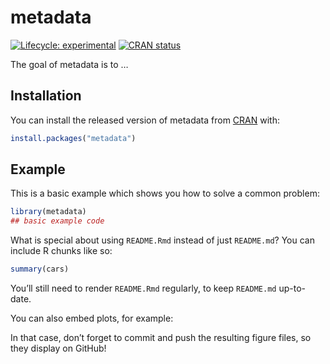 
<!-- README.md is generated from README.Rmd. Please edit that file -->

# metadata

<!-- badges: start -->

[![Lifecycle:
experimental](https://img.shields.io/badge/lifecycle-experimental-orange.svg)](https://www.tidyverse.org/lifecycle/#experimental)
[![CRAN
status](https://www.r-pkg.org/badges/version/metadata)](https://CRAN.R-project.org/package=metadata)
<!-- badges: end -->

The goal of metadata is to …

## Installation

You can install the released version of metadata from
[CRAN](https://CRAN.R-project.org) with:

``` r
install.packages("metadata")
```

## Example

This is a basic example which shows you how to solve a common problem:

``` r
library(metadata)
## basic example code
```

What is special about using `README.Rmd` instead of just `README.md`?
You can include R chunks like so:

``` r
summary(cars)
```

You’ll still need to render `README.Rmd` regularly, to keep `README.md`
up-to-date.

You can also embed plots, for example:

In that case, don’t forget to commit and push the resulting figure
files, so they display on GitHub!
